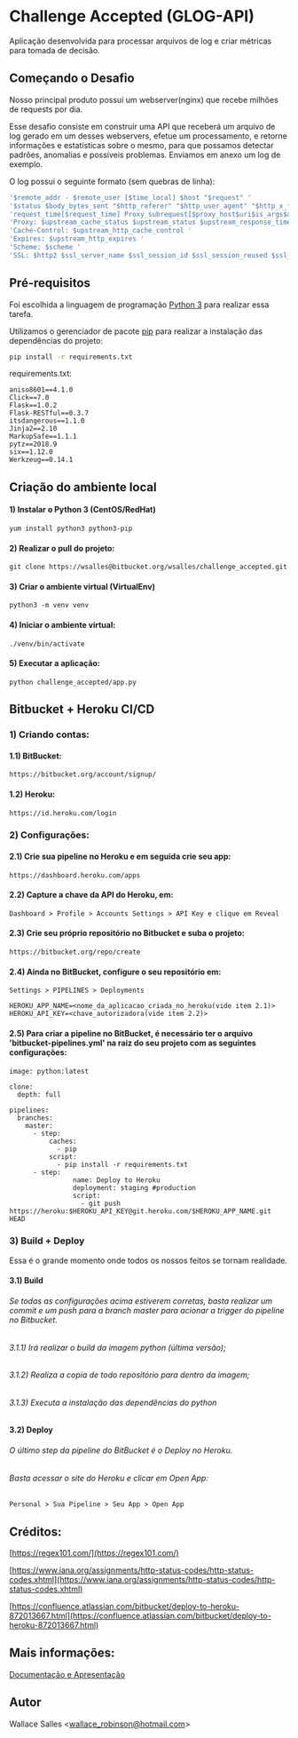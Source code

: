# Challenge Accepted (GLOG-API)

Aplicação desenvolvida para processar arquivos de log e criar métricas para tomada de decisão.

## Começando o Desafio

Nosso principal produto possui um webserver(nginx) que recebe milhões de requests por dia. 

Esse desafio consiste em construir uma API que receberá um arquivo de log gerado em um desses webservers, efetue um processamento, e retorne informações e estatísticas sobre o mesmo, para que possamos detectar padrões, anomalias e possíveis problemas. Enviamos em anexo um log de exemplo.

O log possui o seguinte formato (sem quebras de linha):
```bash
'$remote_addr - $remote_user [$time_local] $host "$request" '
'$status $body_bytes_sent "$http_referer" "$http_user_agent" "$http_x_forwarded_for" '
'request_time[$request_time] Proxy_subrequest[$proxy_host$uri$is_args$args] '
'Proxy: $upstream_cache_status $upstream_status $upstream_response_time '
'Cache-Control: $upstream_http_cache_control '
'Expires: $upstream_http_expires '
'Scheme: $scheme '
'SSL: $http2 $ssl_server_name $ssl_session_id $ssl_session_reused $ssl_protocol $ssl_cipher'
```

## Pré-requisitos

Foi escolhida a linguagem de programação [Python 3](https://www.python.org/) para realizar essa tarefa.

Utilizamos o gerenciador de pacote [pip](https://pip.pypa.io/en/stable/) para realizar a instalação das dependências do projeto:

```bash
pip install -r requirements.txt
```
requirements.txt:
```
aniso8601==4.1.0
Click==7.0
Flask==1.0.2
Flask-RESTful==0.3.7
itsdangerous==1.1.0
Jinja2==2.10
MarkupSafe==1.1.1
pytz==2018.9
six==1.12.0
Werkzeug==0.14.1
```

## Criação do ambiente local
#### 1) Instalar o Python 3 (CentOS/RedHat)

```
yum install python3 python3-pip
```

#### 2) Realizar o pull do projeto:
```shell
git clone https://wsalles@bitbucket.org/wsalles/challenge_accepted.git
```

#### 3) Criar o ambiente virtual (VirtualEnv)

```
python3 -m venv venv
```
#### 4) Iniciar o ambiente virtual:

```
./venv/bin/activate
```

#### 5) Executar a aplicação:
```
python challenge_accepted/app.py
```

## Bitbucket + Heroku CI/CD

### 1) Criando contas:
#### 1.1) BitBucket:
```shell
https://bitbucket.org/account/signup/
```
#### 1.2) Heroku:
```shell
https://id.heroku.com/login
```

### 2) Configurações:
#### 2.1) Crie sua pipeline no Heroku e em seguida crie seu app:
```
https://dashboard.heroku.com/apps
```

#### 2.2) Capture a chave da API do Heroku, em:
```
Dashboard > Profile > Accounts Settings > API Key e clique em Reveal
```

#### 2.3) Crie seu próprio repositório no Bitbucket e suba o projeto:
```
https://bitbucket.org/repo/create
```
#### 2.4) Ainda no BitBucket, configure o seu repositório em:
```
Settings > PIPELINES > Deployments

HEROKU_APP_NAME=<nome_da_aplicacao_criada_no_heroku(vide item 2.1)>
HEROKU_API_KEY=<chave_autorizadora(vide item 2.2)>
```

#### 2.5) Para criar a pipeline no BitBucket, é necessário ter o arquivo 'bitbucket-pipelines.yml' na raiz do seu projeto com as seguintes configurações:
```
image: python:latest

clone:
  depth: full
  
pipelines:
  branches:
    master:
      - step:
          caches:
            - pip
          script:
            - pip install -r requirements.txt
      - step:
                name: Deploy to Heroku
                deployment: staging #production
                script:
                  - git push https://heroku:$HEROKU_API_KEY@git.heroku.com/$HEROKU_APP_NAME.git HEAD
```


### 3) Build + Deploy
Essa é o grande momento onde todos os nossos feitos se tornam realidade.

#### 3.1) Build
###### Se todas as configurações acima estiverem corretas, basta realizar um commit e um push para a branch master para acionar a trigger do pipeline no Bitbucket.

###### 3.1.1) Irá realizar o build da imagem python (última versão);
###### 3.1.2) Realiza a copia de todo repositório para dentro da imagem;
###### 3.1.3) Executa a instalação das dependências do python

#### 3.2) Deploy
###### O último step da pipeline do BitBucket é o Deploy no Heroku.
###### Basta acessar o site do Heroku e clicar em Open App:
```
Personal > Sua Pipeline > Seu App > Open App
```

## Créditos:
[https://regex101.com/](https://regex101.com/)

[https://www.iana.org/assignments/http-status-codes/http-status-codes.xhtml](https://www.iana.org/assignments/http-status-codes/http-status-codes.xhtml)

[https://confluence.atlassian.com/bitbucket/deploy-to-heroku-872013667.html](https://confluence.atlassian.com/bitbucket/deploy-to-heroku-872013667.html)

## Mais informações:
[Documentação e Apresentação](https://bitbucket.org/wsalles/challenge_accepted/src/master/docs.pptx)

## Autor
Wallace Salles <[wallace_robinson@hotmail.com](wallace_robinson@hotmail.com)>
